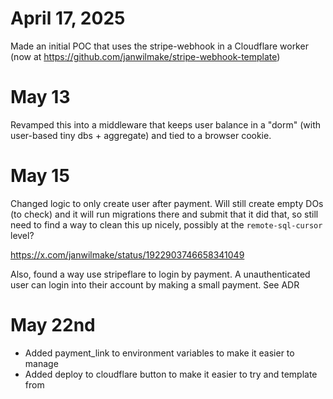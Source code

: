 # April 17, 2025

Made an initial POC that uses the stripe-webhook in a Cloudflare worker (now at https://github.com/janwilmake/stripe-webhook-template)

# May 13

Revamped this into a middleware that keeps user balance in a "dorm" (with user-based tiny dbs + aggregate) and tied to a browser cookie.

# May 15

Changed logic to only create user after payment. Will still create empty DOs (to check) and it will run migrations there and submit that it did that, so still need to find a way to clean this up nicely, possibly at the `remote-sql-cursor` level?

https://x.com/janwilmake/status/1922903746658341049

Also, found a way use stripeflare to login by payment. A unauthenticated user can login into their account by making a small payment. See ADR

# May 22nd

- Added payment_link to environment variables to make it easier to manage
- Added deploy to cloudflare button to make it easier to try and template from
